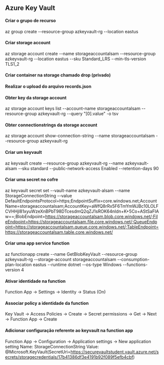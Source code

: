 ## Azure Key Vault

#### Criar o grupo de recurso
az group create --resource-group azkeyvault-rg --location eastus

#### Criar storage account
az storage account create --name storageaccountalsam --resource-group azkeyvault-rg --location eastus --sku Standard_LRS --min-tls-version TLS1_2

#### Criar container na storage chamado drop (privado)

#### Realizar o upload do arquivo records.json

#### Obter key da storage account
az storage account keys list --account-name storageaccountalsam --resource-group azkeyvault-rg --query "[0].value" -o tsv

#### Obter connectionstrings da storage account
az storage account show-connection-string --name storageaccountalsam --resource-group azkeyvault-rg

#### Criar um keyvault
az keyvault create --resource-group azkeyvault-rg --name azkeyvault-alsam --sku standard --public-network-access Enabled --retention-days 90

#### Criar uma secret no cofre
az keyvault secret set --vault-name azkeyvault-alsam --name StorageConnectionString --value DefaultEndpointsProtocol=https;EndpointSuffix=core.windows.net;AccountName=storageaccountalsam;AccountKey=aWfQ8rRx5F6TmYmWJBc10LOLFCVHHjl81xyuWzeXnBPbT98DTcesdmQ2qZJ1sROK64nIdn+K+5Co+AStSaFIAw==;BlobEndpoint=https://storageaccountalsam.blob.core.windows.net/;FileEndpoint=https://storageaccountalsam.file.core.windows.net/;QueueEndpoint=https://storageaccountalsam.queue.core.windows.net/;TableEndpoint=https://storageaccountalsam.table.core.windows.net/

#### Criar uma app service function
az functionapp create --name GetBlobKeyVault --resource-group azkeyvault-rg --storage-account storageaccountalsam --consumption-plan-location eastus --runtime dotnet --os-type Windows --functions-version 4

#### Ativar identidade na function
Function App -> Settings -> Identity -> Status (On)

#### Associar policy a identidade da function
Key Vault -> Access Policies -> Create -> Secret permissions -> Get -> Next -> Function App -> Create

#### Adicionar configuração referente ao keyvault na function app
Function App -> Configuration -> Application settings -> New application setting
Name: StorageConnectionString
Value: @Microsoft.KeyVault(SecretUri=https://securevaultstudent.vault.azure.net/secrets/storagecredentials/17b41386df3e4191b92f089f5efb4cbf)